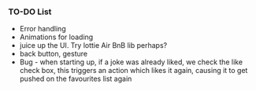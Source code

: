 ### TO-DO List
 - Error handling
 - Animations for loading
 - juice up the UI. Try lottie Air BnB lib perhaps?
 - back button, gesture
 - Bug - when starting up, if a joke was already liked, we check the like check box, this triggers an action which likes it again, causing it to get pushed on the favourites list again
 